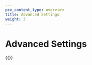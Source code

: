 ```yaml
---
pcx_content_type: overview
title: Advanced Settings
weight: 3
---
```


# Advanced Settings

{{<directory-listing>}}